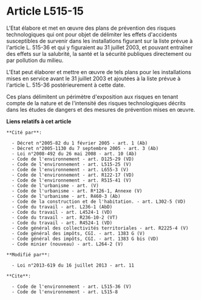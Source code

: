 # Article L515-15

L'Etat élabore et met en œuvre des plans de prévention des risques technologiques qui ont pour objet de délimiter les effets
d'accidents susceptibles de survenir dans les installations figurant sur la liste prévue à l'article L. 515-36 et qui y
figuraient au 31 juillet 2003, et pouvant entraîner des effets sur la salubrité, la santé et la sécurité publiques
directement ou par pollution du milieu. 

L'Etat peut élaborer et mettre en œuvre de tels plans pour les installations mises en service avant le 31 juillet 2003 et
ajoutées à la liste prévue à l'article L. 515-36 postérieurement à cette date. 

Ces plans délimitent un périmètre d'exposition aux risques en tenant compte de la nature et de l'intensité des risques
technologiques décrits dans les études de dangers et des mesures de prévention mises en œuvre.

**Liens relatifs à cet article**

	**Cité par**:

	  - Décret n°2005-82 du 1 février 2005 - art. 1 (Ab)
	  - Décret n°2005-1130 du 7 septembre 2005 - art. 3 (Ab)
	  - Loi n°2008-492 du 26 mai 2008 - art. 10 (Ab)
	  - Code de l'environnement - art. D125-29 (VD)
	  - Code de l'environnement - art. L515-25 (V)
	  - Code de l'environnement - art. L655-3 (V)
	  - Code de l'environnement - art. R122-17 (VD)
	  - Code de l'environnement - art. R515-41 (V)
	  - Code de l'urbanisme - art. (V)
	  - Code de l'urbanisme - art. R*126-1, Annexe (V)
	  - Code de l'urbanisme - art. R460-3 (Ab)
	  - Code de la construction et de l'habitation. - art. L302-5 (VD)
	  - Code du travail - art. L236-1 (AbD)
	  - Code du travail - art. L4524-1 (VD)
	  - Code du travail - art. R236-10-2 (VT)
	  - Code du travail - art. R4524-1 (VD)
	  - Code général des collectivités territoriales - art. R2225-4 (V)
	  - Code général des impôts, CGI. - art. 1383 G (V)
	  - Code général des impôts, CGI. - art. 1383 G bis (VD)
	  - Code minier (nouveau) - art. L264-2 (V)

	**Modifié par**:

	  - Loi n°2013-619 du 16 juillet 2013 - art. 11

	**Cite**:

	  - Code de l'environnement - art. L515-36 (V)
	  - Code de l'environnement - art. L515-8
